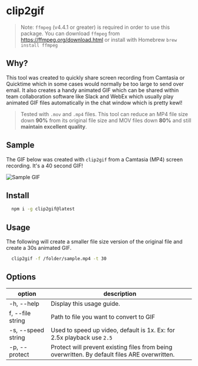 # clip2gif

> Note: `ffmpeg` (v4.4.1 or greater) is required in order to use this package. You can download `ffmpeg` from https://ffmpeg.org/download.html or install with Homebrew `brew install ffmpeg`

## Why?
This tool was created to quickly share screen recording from Camtasia or Quicktime which in some cases would normally be too large to send over email. It also creates a handy animated GIF which can be shared within team collaboration software like Slack and WebEx which usually play animated GIF files automatically in the chat window which is pretty kewl! 

> Tested with `.mov` and `.mp4` files. This tool can reduce an MP4 file size down **90%** from its original file size and MOV files down **80%** and still **maintain excellent quality**.

## Sample
The GIF below was created with `clip2gif` from a Camtasia (MP4) screen recording. It's a 40 second GIF!

![Sample GIF](./samples/sample.gif)

## Install
```bash
  npm i -g clip2gif@latest
```

## Usage
The following will create a smaller file size version of the original file and create a 30s animated GIF.

```bash
  clip2gif -f /folder/sample.mp4 -t 30
```

## Options

| option                | description                                                                                                   |
|-----------------------|---------------------------------------------------------------------------------------------------------------|
| -h, --help            | Display this usage guide.                                                                                     |
| f, --file string      | Path to file you want to convert to GIF                                                                       |
| -s, --speed string    | Used to speed up video, default is 1x. Ex: for 2.5x playback use `2.5`                                                                             |
| -p, --protect         | Protect will prevent existing files from being overwritten. By default files ARE overwritten.                 |

